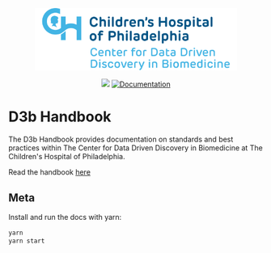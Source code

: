 <p align="center">
  <img alt="Logo for The Center for Data Driven Discovery" src="website/static/img/chop_logo.svg" width="400px" />
</p>
<p align="center">
  <a href="https://github.com/d3b-center/handbook/blob/master/LICENSE"><img src="https://img.shields.io/github/license/d3b-center/handbook.svg?style=for-the-badge"></a> <a href="https://d3b-center.github.io/handbook/"><img alt="Documentation" src="https://img.shields.io/badge/docs-passing-success?style=for-the-badge"></a>
</p>

# D3b Handbook

The D3b Handbook provides documentation on standards and best practices within
The Center for Data Driven Discovery in Biomedicine at The Children's Hospital
of Philadelphia.

Read the handbook [here](https://handbook.d3b.io)

## Meta

Install and run the docs with yarn:

```
yarn
yarn start
```
